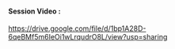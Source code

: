 #### Session Video :
   https://drive.google.com/file/d/1bp1A28D-6qeBMf5m6IeOi1wLrqudrO8L/view?usp=sharing
